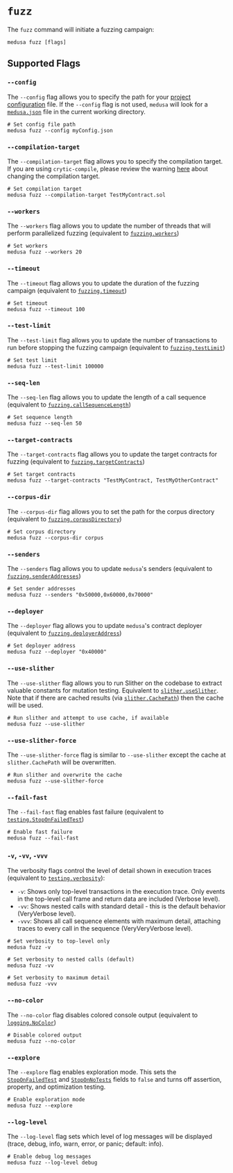 # `fuzz`

The `fuzz` command will initiate a fuzzing campaign:

```shell
medusa fuzz [flags]
```

## Supported Flags

### `--config`

The `--config` flag allows you to specify the path for your [project configuration](../project_configuration/overview.md)
file. If the `--config` flag is not used, `medusa` will look for a [`medusa.json`](../static/medusa.json) file in the
current working directory.

```shell
# Set config file path
medusa fuzz --config myConfig.json
```

### `--compilation-target`

The `--compilation-target` flag allows you to specify the compilation target. If you are using `crytic-compile`, please review the
warning [here](../project_configuration/compilation_config.md#target) about changing the compilation target.

```shell
# Set compilation target
medusa fuzz --compilation-target TestMyContract.sol
```

### `--workers`

The `--workers` flag allows you to update the number of threads that will perform parallelized fuzzing (equivalent to
[`fuzzing.workers`](../project_configuration/fuzzing_config.md#workers))

```shell
# Set workers
medusa fuzz --workers 20
```

### `--timeout`

The `--timeout` flag allows you to update the duration of the fuzzing campaign (equivalent to
[`fuzzing.timeout`](../project_configuration/fuzzing_config.md#timeout))

```shell
# Set timeout
medusa fuzz --timeout 100
```

### `--test-limit`

The `--test-limit` flag allows you to update the number of transactions to run before stopping the fuzzing campaign
(equivalent to [`fuzzing.testLimit`](../project_configuration/fuzzing_config.md#testlimit))

```shell
# Set test limit
medusa fuzz --test-limit 100000
```

### `--seq-len`

The `--seq-len` flag allows you to update the length of a call sequence (equivalent to
[`fuzzing.callSequenceLength`](../project_configuration/fuzzing_config.md#callsequencelength))

```shell
# Set sequence length
medusa fuzz --seq-len 50
```

### `--target-contracts`

The `--target-contracts` flag allows you to update the target contracts for fuzzing (equivalent to
[`fuzzing.targetContracts`](../project_configuration/fuzzing_config.md#targetcontracts))

```shell
# Set target contracts
medusa fuzz --target-contracts "TestMyContract, TestMyOtherContract"
```

### `--corpus-dir`

The `--corpus-dir` flag allows you to set the path for the corpus directory (equivalent to
[`fuzzing.corpusDirectory`](../project_configuration/fuzzing_config.md#corpusdirectory))

```shell
# Set corpus directory
medusa fuzz --corpus-dir corpus
```

### `--senders`

The `--senders` flag allows you to update `medusa`'s senders (equivalent to
[`fuzzing.senderAddresses`](../project_configuration/fuzzing_config.md#senderaddresses))

```shell
# Set sender addresses
medusa fuzz --senders "0x50000,0x60000,0x70000"
```

### `--deployer`

The `--deployer` flag allows you to update `medusa`'s contract deployer (equivalent to
[`fuzzing.deployerAddress`](../project_configuration/fuzzing_config.md#deployeraddress))

```shell
# Set deployer address
medusa fuzz --deployer "0x40000"
```

### `--use-slither`

The `--use-slither` flag allows you to run Slither on the codebase to extract valuable constants for mutation testing.
Equivalent to [`slither.useSlither`](../project_configuration/slither_config.md#useslither). Note
that if there are cached results (via [`slither.CachePath`](../project_configuration/slither_config.md#cachepath)) then
the cache will be used.

```shell
# Run slither and attempt to use cache, if available
medusa fuzz --use-slither
```

### `--use-slither-force`

The `--use-slither-force` flag is similar to `--use-slither` except the cache at `slither.CachePath` will be
overwritten.

```shell
# Run slither and overwrite the cache
medusa fuzz --use-slither-force
```

### `--fail-fast`

The `--fail-fast` flag enables fast failure (equivalent to
[`testing.StopOnFailedTest`](../project_configuration/testing_config.md#stoponfailedtest))

```shell
# Enable fast failure
medusa fuzz --fail-fast
```

### `-v`, `-vv`, `-vvv`

The verbosity flags control the level of detail shown in execution traces (equivalent to [`testing.verbosity`](../project_configuration/testing_config.md#verbosity)):

- `-v`: Shows only top-level transactions in the execution trace. Only events in the top-level call frame and return data are included (Verbose level).
- `-vv`: Shows nested calls with standard detail - this is the default behavior (VeryVerbose level).
- `-vvv`: Shows all call sequence elements with maximum detail, attaching traces to every call in the sequence (VeryVeryVerbose level).

```shell
# Set verbosity to top-level only
medusa fuzz -v

# Set verbosity to nested calls (default)
medusa fuzz -vv

# Set verbosity to maximum detail
medusa fuzz -vvv
```

### `--no-color`

The `--no-color` flag disables colored console output (equivalent to
[`logging.NoColor`](../project_configuration/logging_config.md#nocolor))

```shell
# Disable colored output
medusa fuzz --no-color
```

### `--explore`

The `--explore` flag enables exploration mode. This sets the [`StopOnFailedTest`](../project_configuration/testing_config.md#stoponfailedtest) and [`StopOnNoTests`](../project_configuration/testing_config.md#stoponnotests)
fields to `false` and turns off assertion, property, and optimization testing.

```shell
# Enable exploration mode
medusa fuzz --explore
```

### `--log-level`

The `--log-level` flag sets which level of log messages will be displayed (trace, debug, info, warn, error, or panic; default: info).

```shell
# Enable debug log messages
medusa fuzz --log-level debug
```

